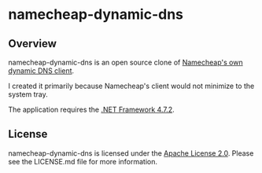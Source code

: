# namecheap-dynamic-dns #

## Overview ##

namecheap-dynamic-dns is an open source clone of [Namecheap's own dynamic DNS client](https://www.namecheap.com/support/knowledgebase/article.aspx/111/11/using-namecheap-dynamic-dns-client--version-20x-beta).

I created it primarily because Namecheap's client would not minimize to the
system tray.

The application requires the [.NET Framework 4.7.2](https://dotnet.microsoft.com/download/dotnet-framework-runtime/net472).

## License ##

namecheap-dynamic-dns is licensed under the [Apache License 2.0](http://www.apache.org/licenses/LICENSE-2.0).
Please see the LICENSE.md file for more information.
